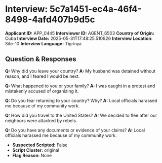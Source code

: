# Interview: 5c7a1451-ec4a-46f4-8498-4afd407b9d5c
**Applicant ID:** APP_0445
**Interviewer ID:** AGENT_6503
**Country of Origin:** Cuba
**Interview Date:** 2025-05-31T17:48:25.510926
**Interview Location:** Site-10
**Interview Language:** Tigrinya

## Question & Responses

**Q:** Why did you leave your country?
**A:** My husband was detained without reason, and I feared I would be next.

**Q:** What happened to you or your family?
**A:** I was caught in a protest and mistakenly accused of organizing it.

**Q:** Do you fear returning to your country? Why?
**A:** Local officials harassed me because of my community work.

**Q:** How did you travel to the United States?
**A:** We decided to flee after our neighbors were attacked by rebels.

**Q:** Do you have any documents or evidence of your claims?
**A:** Local officials harassed me because of my community work.

- **Suspected Scripted:** False
- **Script Cluster:** original
- **Flag Reason:** None